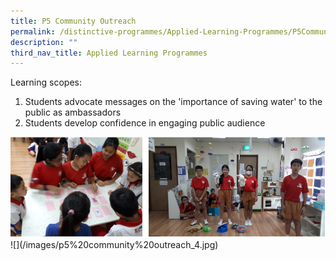 ```yaml
---
title: P5 Community Outreach
permalink: /distinctive-programmes/Applied-Learning-Programmes/P5CommunityOutreach/
description: ""
third_nav_title: Applied Learning Programmes
---
```

Learning scopes:

1. Students advocate messages on the 'importance of saving water' to the public as ambassadors
2. Students develop confidence in engaging public audience

<img alt="P5 Community Outreach" src="/images/p5%20community%20outreach.png">
![](/images/p5%20community%20outreach_4.jpg)